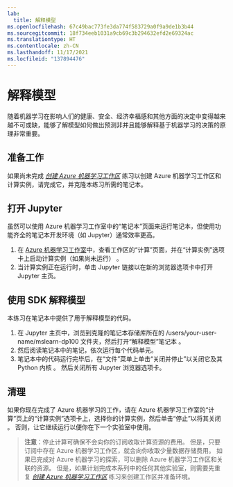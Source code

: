 ```yaml
---
lab:
  title: 解释模型
ms.openlocfilehash: 67c49bac773fe3da774f583729a0f9a9de1b3b44
ms.sourcegitcommit: 18f734eeb1031a9cb69c3b294632efd2e69324ac
ms.translationtype: HT
ms.contentlocale: zh-CN
ms.lasthandoff: 11/17/2021
ms.locfileid: "137894476"
---
```

# <a name="interpret-models"></a>解释模型

随着机器学习在影响人们的健康、安全、经济幸福感和其他方面的决定中变得越来越不可或缺，能够了解模型如何做出预测非并且能够解释基于机器学习的决策的原理非常重要。

## <a name="before-you-start"></a>准备工作

如果尚未完成 *[创建 Azure 机器学习工作区](01-create-a-workspace.md)* 练习以创建 Azure 机器学习工作区和计算实例，请完成它，并克隆本练习所需的笔记本。

## <a name="open-jupyter"></a>打开 Jupyter

虽然可以使用 Azure 机器学习工作室中的“笔记本”页面来运行笔记本，但使用功能齐全的笔记本开发环境（如 Jupyter）通常效率更高。

1. 在 [Azure 机器学习工作室](https://ml.azure.com)中，查看工作区的“计算”页面，并在“计算实例”选项卡上启动计算实例（如果尚未运行） 。
2. 当计算实例正在运行时，单击 Jupyter 链接以在新的浏览器选项卡中打开 Jupyter 主页。

## <a name="use-the-sdk-to-interpret-models"></a>使用 SDK 解释模型

本练习在笔记本中提供了用于解释模型的代码。

1. 在 Jupyter 主页中，浏览到克隆的笔记本存储库所在的 /users/your-user-name/mslearn-dp100 文件夹，然后打开“解释模型”笔记本 。
2. 然后阅读笔记本中的笔记，依次运行每个代码单元。
3. 笔记本中的代码运行完毕后，在“文件”菜单上单击“关闭并停止”以关闭它及其 Python 内核 。 然后关闭所有 Jupyter 浏览器选项卡。

## <a name="clean-up"></a>清理

如果你现在完成了 Azure 机器学习的工作，请在 Azure 机器学习工作室的“计算”页上的“计算实例”选项卡上，选择你的计算实例，然后单击“停止”以将其关闭  。 否则，让它继续运行以便你在下一个实验室中使用。

> **注意**：停止计算可确保不会向你的订阅收取计算资源的费用。 但是，只要订阅中存在 Azure 机器学习工作区，就会向你收取少量数据存储费用。 如果已完成对 Azure 机器学习的探索，可以删除 Azure 机器学习工作区和关联的资源。 但是，如果计划完成本系列中的任何其他实验室，则需要先重复 *[创建 Azure 机器学习工作区](01-create-a-workspace.md)* 练习来创建工作区并准备环境。